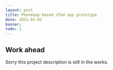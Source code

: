 ```yaml
---
layout: post
title: PhoneGap-based iPad app prototype
date: 2011-02-01
banner: 
todo: 1
---
```


## Work ahead

Sorry this project description is still in the works.

<!--

Umsetzung einer iPad Applikation in JavaScript/HTML5/CSS3 für das IPTV-Angebot der Deutschen Telekom bis zu einem voll funktionsfähigen Prototypen. Der Prototyp deckte diverse Angebotsfunktionalitäten ab und kommunizierte mit diversen Schnittstellen. 
Das Scrum-Projekt wurde in enger Zusammenarbeit mit verschiedenen internen Abteilungen durchgeführt und auf Basis von Unify (JavaScript Framework) umgesetzt. 
Unify wurde dabei mit neuen Komponenten erweitert und PhoneGap (Objective-C) angepasst. 


## Challenge



## Responsibilities

Beratung, Architektur, Planung und Umsetzung in einem kleinen Team, 
Ad-hoc Distribution für internen Gebrauch und der entsprechenden Zertifikate, 
Packaging und Deployment der Applikation per PhoneGap / Xcode4, 
Profiling und Kompatibilitätsanalyse mit anderen Plattformen und Geräten (Android, TabletOS)
-->